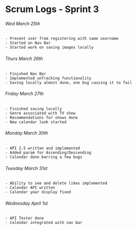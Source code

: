 # Scrum Logs - Sprint 3 #

###### Wed March 25th
    - Prevent user from registering with same username
    - Started on Nav Bar
    - Started work on saving images locally

###### Thurs March 26th
    - Finished Nav Bar
    - Implemented unTracking functionality
    - Saving locally almost done, one bug causing it to fail

###### Friday March 27th
    - Finished saving locally
    - Genre associated with TV show
    - Recommendations for shows done
    - New calendar look started

###### Monday March 30th
    - API 2.5 written and implemented
    - Added param for Ascending/Descending
    - Calendar done barring a few bugs

###### Tuesday March 31st
    - Ability to see and delete likes implemented
    - Calendar API written
    - Calendar year display fixed
    
###### Wednesday April 1st
    - API Tester done
    - Calendar integrated with nav bar
